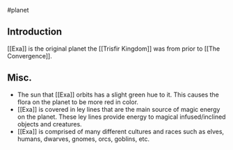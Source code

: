 #planet
## Introduction

[[Exa]] is the original planet the [[Trisfir Kingdom]] was from prior to [[The Convergence]].

## Misc.
- The sun that [[Exa]] orbits has a slight green hue to it. This causes the flora on the planet to be more red in color.
- [[Exa]] is covered in ley lines that are the main source of magic energy on the planet. These ley lines provide energy to magical infused/inclined objects and creatures.
- [[Exa]] is comprised of many different cultures and races such as elves, humans, dwarves, gnomes, orcs, goblins, etc. 